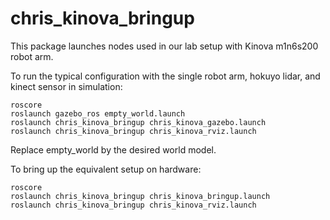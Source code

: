 chris_kinova_bringup
===================

This package launches nodes used in our lab setup with Kinova m1n6s200 robot arm.


To run the typical configuration with the single robot arm, hokuyo lidar, and kinect sensor in simulation:
```
roscore
roslaunch gazebo_ros empty_world.launch
roslaunch chris_kinova_bringup chris_kinova_gazebo.launch
roslaunch chris_kinova_bringup chris_kinova_rviz.launch

```
Replace empty_world by the desired world model.

To bring up the equivalent setup on hardware:
```
roscore
roslaunch chris_kinova_bringup chris_kinova_bringup.launch
roslaunch chris_kinova_bringup chris_kinova_rviz.launch

```
